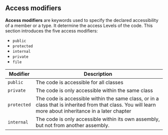 ## Access modifiers

**Access modifiers** are keywords used to specify the declared accessibility of a member or a type. It determine the access Levels of the code. This section introduces the five access modifiers:

- `public`
- `protected`
- `internal`
- `private`
- `file`

|Modifier|Description|
|-|-|
|`public`|	The code is accessible for all classes|
|`private`|The code is only accessible within the same class|
|`protected`|	The code is accessible within the same class, or in a class that is inherited from that class. You will learn more about inheritance in a later chapter|
|`internal`|	The code is only accessible within its own assembly, but not from another assembly.|
